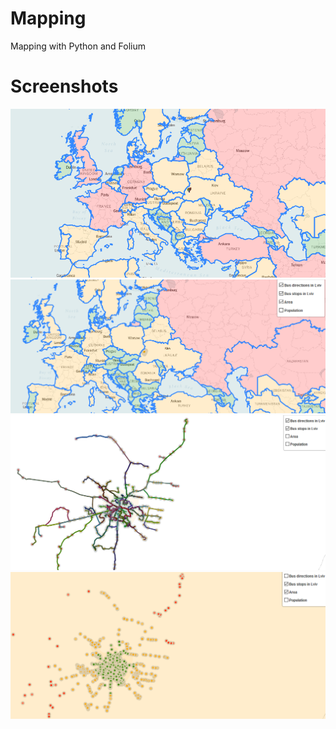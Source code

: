 # Mapping
Mapping with Python and Folium

# Screenshots

![SCR1](/screenshots/Screenshot_1.png?raw=true )
![SCR2](/screenshots/Screenshot_2.png?raw=true )
![SCR3](/screenshots/Screenshot_3.png?raw=true )
![SCR4](/screenshots/Screenshot_4.png?raw=true )


